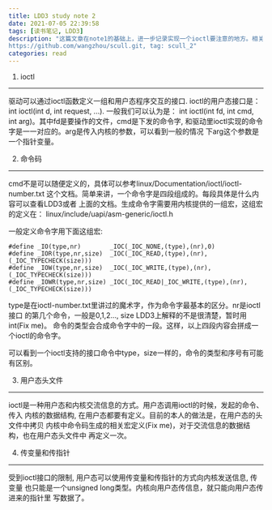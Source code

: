 ```yaml
---
title: LDD3 study note 2
date: 2021-07-05 22:39:58
tags: [读书笔记, LDD3]
description: "这篇文章在note1的基础上，进一步记录实现一个ioctl要注意的地方。相关的代码在：
https://github.com/wangzhou/scull.git, tag: scull_2"
categories: read
---
```


1. ioctl
--------

驱动可以通过ioctl函数定义一组和用户态程序交互的接口.
ioctl的用户态接口是：int ioctl(int d, int request, ...). 一般我们可以认为是：
int ioctl(int fd, int cmd, int arg)。其中fd是要操作的文件，cmd是下发的命令字,
和驱动里ioctl实现的命令字是一一对应的。arg是传入内核的参数，可以看到一般的情况
下arg这个参数是一个指针变量。

2. 命令码
---------

cmd不是可以随便定义的，具体可以参考linux/Documentation/ioctl/ioctl-number.txt
这个文档。简单来讲，一个命令字是四段组成的。每段具体是什么内容可以查看LDD3或者
上面的文档。生成命令字需要用内核提供的一组宏，这组宏的定义在：
linux/include/uapi/asm-generic/ioctl.h

一般定义命令字用下面这组宏:
```
#define _IO(type,nr)		_IOC(_IOC_NONE,(type),(nr),0)
#define _IOR(type,nr,size)	_IOC(_IOC_READ,(type),(nr),(_IOC_TYPECHECK(size)))
#define _IOW(type,nr,size)	_IOC(_IOC_WRITE,(type),(nr),(_IOC_TYPECHECK(size)))
#define _IOWR(type,nr,size)	_IOC(_IOC_READ|_IOC_WRITE,(type),(nr),(_IOC_TYPECHECK(size)))
```

type是在ioctl-number.txt里讲过的魔术字，作为命令字最基本的区分。nr是ioctl接口
的第几个命令，一般是0,1,2..., size LDD3上解释的不是很清楚，暂时用int(Fix me)。
命令的类型会合成命令字中的一段。这样，以上四段内容会拼成一个ioctl的命令字。

可以看到一个ioctl支持的接口命令中type，size一样的，命令的类型和序号有可能有区别。

3. 用户态头文件
---------------

ioctl是一种用户态和内核交流信息的方式。用户态调用ioctl的时候，发起的命令、传入
内核的数据结构, 在用户态都要有定义。目前的本人的做法是，在用户态的头文件中拷贝
内核中命令码生成的相关宏定义(Fix me)，对于交流信息的数据结构，也在用户态头文件中
再定义一次。

4. 传变量和传指针
-----------------

受到ioctl接口的限制, 用户态可以使用传变量和传指针的方式向内核发送信息, 传变量
也只能是一个unsigned long类型。内核向用户态传信息，就只能向用户态传进来的指针里
写数据了。
